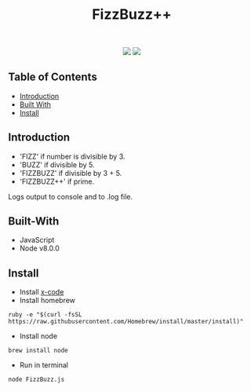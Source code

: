 <h1 align="center">FizzBuzz++</h1>
<br>
<p align="center">
    <img src="https://img.shields.io/badge/node-v8.0.0^-green.svg" />
    <img src="https://img.shields.io/github/forks/maxsilvauk/fizzbuzz-app.svg?style=social&label=Fork" />
</p>

## Table of Contents

- [Introduction](#introduction)
- [Built With](#built-with)
- [Install](#install)

## Introduction

- 'FIZZ' if number is divisible by 3.
- 'BUZZ' if divisible by 5.
- 'FIZZBUZZ' if divisible by 3 + 5.
- 'FIZZBUZZ++' if prime.

Logs output to console and to .log file.

## Built-With

- JavaScript
- Node v8.0.0

## Install 

* Install <a href="https://itunes.apple.com/us/app/xcode/id497799835?mt=12">x-code</a>
* Install homebrew
```
ruby -e "$(curl -fsSL https://raw.githubusercontent.com/Homebrew/install/master/install)"
```
* Install node
```
brew install node
```
* Run in terminal
```
node FizzBuzz.js
```
